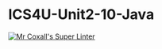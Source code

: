 # ICS4U-Unit2-10-Java
[![Mr Coxall's Super Linter](https://github.com/Yiyun-Qin/ICS4U-Unit2-10-Java/workflows/Mr%20Coxall's%20Super%20Linter/badge.svg)](https://github.com/Yiyun-Qin/ICS4U-Unit2-10-Java/actions/)
